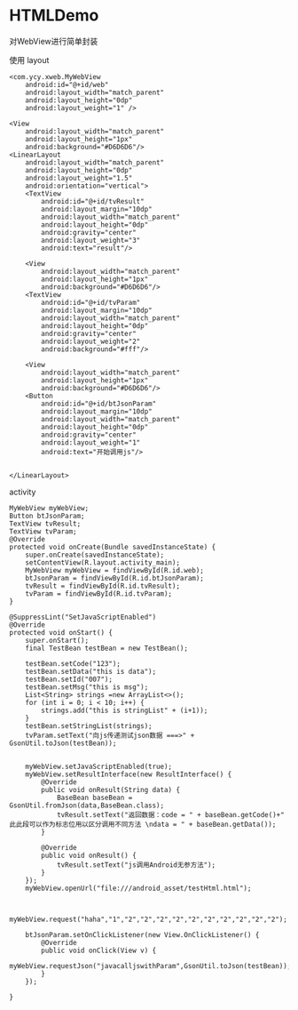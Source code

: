 # HTMLDemo
对WebView进行简单封装

使用
layout



<?xml version="1.0" encoding="utf-8"?>
<LinearLayout xmlns:android="http://schemas.android.com/apk/res/android"
    xmlns:app="http://schemas.android.com/apk/res-auto"
    xmlns:tools="http://schemas.android.com/tools"
    android:layout_width="match_parent"
    android:layout_height="match_parent"
    android:orientation="vertical"
    tools:context=".MainActivity">


    <com.ycy.xweb.MyWebView
        android:id="@+id/web"
        android:layout_width="match_parent"
        android:layout_height="0dp"
        android:layout_weight="1" />

    <View
        android:layout_width="match_parent"
        android:layout_height="1px"
        android:background="#D6D6D6"/>
    <LinearLayout
        android:layout_width="match_parent"
        android:layout_height="0dp"
        android:layout_weight="1.5"
        android:orientation="vertical">
        <TextView
            android:id="@+id/tvResult"
            android:layout_margin="10dp"
            android:layout_width="match_parent"
            android:layout_height="0dp"
            android:gravity="center"
            android:layout_weight="3"
            android:text="result"/>

        <View
            android:layout_width="match_parent"
            android:layout_height="1px"
            android:background="#D6D6D6"/>
        <TextView
            android:id="@+id/tvParam"
            android:layout_margin="10dp"
            android:layout_width="match_parent"
            android:layout_height="0dp"
            android:gravity="center"
            android:layout_weight="2"
            android:background="#fff"/>

        <View
            android:layout_width="match_parent"
            android:layout_height="1px"
            android:background="#D6D6D6"/>
        <Button
            android:id="@+id/btJsonParam"
            android:layout_margin="10dp"
            android:layout_width="match_parent"
            android:layout_height="0dp"
            android:gravity="center"
            android:layout_weight="1"
            android:text="开始调用js"/>


    </LinearLayout>


</LinearLayout>

  

activity




    MyWebView myWebView;
    Button btJsonParam;
    TextView tvResult;
    TextView tvParam;
    @Override
    protected void onCreate(Bundle savedInstanceState) {
        super.onCreate(savedInstanceState);
        setContentView(R.layout.activity_main);
        MyWebView myWebView = findViewById(R.id.web);
        btJsonParam = findViewById(R.id.btJsonParam);
        tvResult = findViewById(R.id.tvResult);
        tvParam = findViewById(R.id.tvParam);
    }

    @SuppressLint("SetJavaScriptEnabled")
    @Override
    protected void onStart() {
        super.onStart();
        final TestBean testBean = new TestBean();

        testBean.setCode("123");
        testBean.setData("this is data");
        testBean.setId("007");
        testBean.setMsg("this is msg");
        List<String> strings =new ArrayList<>();
        for (int i = 0; i < 10; i++) {
            strings.add("this is stringList" + (i+1));
        }
        testBean.setStringList(strings);
        tvParam.setText("向js传递测试json数据 ===>" + GsonUtil.toJson(testBean));


        myWebView.setJavaScriptEnabled(true);
        myWebView.setResultInterface(new ResultInterface() {
            @Override
            public void onResult(String data) {
                BaseBean baseBean = GsonUtil.fromJson(data,BaseBean.class);
                tvResult.setText("返回数据：code = " + baseBean.getCode()+" 此此段可以作为标志位用以区分调用不同方法 \ndata = " + baseBean.getData());
            }

            @Override
            public void onResult() {
                tvResult.setText("js调用Android无参方法");
            }
        });
        myWebView.openUrl("file:///android_asset/testHtml.html");


        myWebView.request("haha","1","2","2","2","2","2","2","2","2","2","2");

        btJsonParam.setOnClickListener(new View.OnClickListener() {
            @Override
            public void onClick(View v) {
                myWebView.requestJson("javacalljswithParam",GsonUtil.toJson(testBean));
            }
        });

    }



